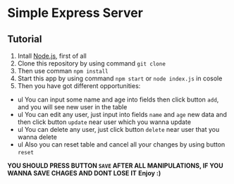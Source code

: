 # Simple Express Server
## Tutorial
1. Intall [Node.js](https://nodejs.org/en/), first of all
1. Clone this repository by using command `git clone`
1. Then use comman `npm install`
1. Start this app by using command `npm start` or `node index.js` in cosole
1. Then you have got different opportunities:
  * ul You can input some name and age into fields then click button `add`, and you will see new user in the table
  * ul You can edit any user, just input into fields `name` and `age` new data and then click button `update` near user which you wanna update
  * ul You can delete any user, just click button `delete` near user that you wanna delete
  * ul Also you can reset table and cancel all your changes by using button `reset`

**YOU SHOULD PRESS BUTTON `SAVE` AFTER ALL MANIPULATIONS, IF YOU WANNA SAVE CHAGES AND DONT LOSE IT**
**Enjoy :)**